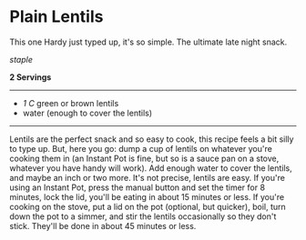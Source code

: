 # Plain Lentils

This one Hardy just typed up, it's so simple. The ultimate late night snack.

*staple*

**2 Servings**

---

- *1 C* green or brown lentils
- water (enough to cover the lentils)

---

Lentils are the perfect snack and so easy to cook, this recipe feels a bit silly
to type up. But, here you go: dump a cup of lentils on whatever you're cooking
them in (an Instant Pot is fine, but so is a sauce pan on a stove, whatever you
have handy will work). Add enough water to cover the lentils, and maybe an inch
or two more. It's not precise, lentils are easy. If you're using an Instant Pot,
press the manual button and set the timer for 8 minutes, lock the lid, you'll be
eating in about 15 minutes or less. If you're cooking on the stove, put a lid on
the pot (optional, but quicker), boil, turn down the pot to a simmer,  and stir
the lentils occasionally so they don't stick. They'll be done in about 45
minutes or less.
